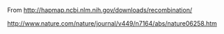 From http://hapmap.ncbi.nlm.nih.gov/downloads/recombination/

http://www.nature.com/nature/journal/v449/n7164/abs/nature06258.htm
